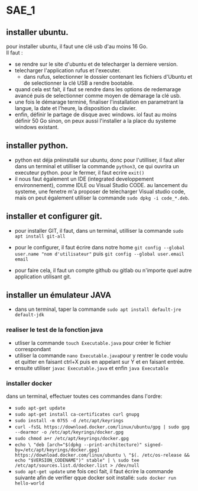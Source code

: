 # SAE_1

## installer ubuntu.
pour installer ubuntu, il faut une clé usb d'au moins 16 Go.  
Il faut :
- se rendre sur le site d'ubuntu et de telecharger la derniere version.
- telecharger l'application rufus et l'executer.
    - dans rufus, selectionner le dossier contenant les fichiers d'Ubuntu et de selectionner la clé USB a rendre bootable.
- quand cela est fait, il faut se rendre dans les options de redemarage avancé puis de selectionner comme moyen de démarage la clé usb. 
- une fois le démarage terminé, finaliser l'installation en parametrant la langue, la date et l'heure, la disposition du clavier.
- enfin, définir le partage de disque avec windows. iol faut au moins définir 50 Go sinon, on peux aussi l'installer a la place du systeme windows existant.

## installer python.
- python est déja préinstallé sur ubuntu, donc pour l'utilliser, il faut aller dans un terminal et utilliser la commande `python3`, ce qui ouvrira un executeur python. pour le fermer, il faut ecrire `exit()`
- il nous faut également un IDE (integrated developpement environnement), comme IDLE ou Visual Studio CODE. au lancement du systeme, une fenetre m'a proposer de telecharger Visual studio code, mais on peut également utiliser la commande `sudo dpkg -i code_*.deb`.

## installer et configurer git.
- pour installer GIT, il faut, dans un terminal, utilliser la commande `sudo apt install git-all`
- pour le configurer, il faut écrire dans notre home `git config --global user.name "nom d'utilisateur"` puis `git config --global user.email email`

- pour faire cela, il faut un compte github ou gitlab ou n'importe quel autre application utilisant git.

## installer un émulateur JAVA
- dans un terminal, taper la commande `sudo apt install default-jre default-jdk`
### realiser le test de la fonction java
- utliser la commande `touch Executable.java` pour créer le fichier correspondant 
- utiliser la commande `nano Executable.java`pour y rentrer le code voulu et quitter en faisant ctrl+X puis en appelant sur Y et en faisant entrée.
- ensuite utiliser `javac Executable.java` et enfin `java Executable`

### installer docker

dans un terminal, effectuer toutes ces commandes dans l'ordre:

- `sudo apt-get update`
- `sudo apt-get install ca-certificates curl gnupg`
- `sudo install -m 0755 -d /etc/apt/keyrings`
- `curl -fsSL https://download.docker.com/linux/ubuntu/gpg | sudo gpg --dearmor -o /etc/apt/keyrings/docker.gpg`
- `sudo chmod a+r /etc/apt/keyrings/docker.gpg`
- `echo \
  "deb [arch="$(dpkg --print-architecture)" signed-by=/etc/apt/keyrings/docker.gpg] https://download.docker.com/linux/ubuntu \
  "$(. /etc/os-release && echo "$VERSION_CODENAME")" stable" | \
  sudo tee /etc/apt/sources.list.d/docker.list > /dev/null`
- `sudo apt-get update`
une fois ceci fait, il faut écrire la commande suivante afin de verifier qque docker soit installé: `sudo docker run hello-world`
